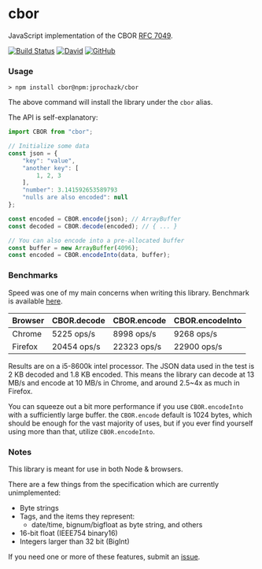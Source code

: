 # cbor

JavaScript implementation of the CBOR [RFC 7049](https://tools.ietf.org/html/rfc7049).

[![Build Status](https://travis-ci.com/jprochazk/cbor.svg?branch=master)](https://travis-ci.com/jprochazk/cbor)
[![David](https://img.shields.io/david/dev/jprochazk/cbor)](https://github.com/jprochazk/cbor/blob/master/package.json)
[![GitHub](https://img.shields.io/github/license/jprochazk/cbor)](https://github.com/jprochazk/cbor/blob/master/LICENSE)

### Usage

```
> npm install cbor@npm:jprochazk/cbor
```

The above command will install the library under the `cbor` alias.

The API is self-explanatory:
```js
import CBOR from "cbor";

// Initialize some data
const json = {
    "key": "value",
    "another key": [
        1, 2, 3
    ],
    "number": 3.141592653589793
    "nulls are also encoded": null
};

const encoded = CBOR.encode(json); // ArrayBuffer
const decoded = CBOR.decode(encoded); // { ... }

// You can also encode into a pre-allocated buffer
const buffer = new ArrayBuffer(4096);
const encoded = CBOR.encodeInto(data, buffer);
```

### Benchmarks

Speed was one of my main concerns when writing this library. Benchmark is available [here](https://jsbench.me/krkdop8101/1).


| Browser | CBOR.decode | CBOR.encode | CBOR.encodeInto |
| :------ | :---------- | :---------- | :-------------- |
| Chrome  | 5225 ops/s  | 8998 ops/s  | 9268 ops/s      |
| Firefox | 20454 ops/s | 22323 ops/s | 22900 ops/s     |

Results are on a i5-8600k intel processor. The JSON data used in the test is 2 KB decoded and 1.8 KB encoded. This means the library can decode at 13 MB/s and encode at 10 MB/s in Chrome, and around 2.5~4x as much in Firefox. 

You can squeeze out a bit more performance if you use `CBOR.encodeInto` with a sufficiently large buffer. the `CBOR.encode` default is 1024 bytes, which should be enough for the vast majority of uses, but if you ever find yourself using more than that, utilize `CBOR.encodeInto`.

### Notes

This library is meant for use in both Node & browsers.

There are a few things from the specification which are currently unimplemented:

-   Byte strings
-   Tags, and the items they represent:
    -   date/time, bignum/bigfloat as byte string, and others
-   16-bit float (IEEE754 binary16)
-   Integers larger than 32 bit (BigInt)

If you need one or more of these features, submit an [issue](https://github.com/jprochazk/cbor/issues).
